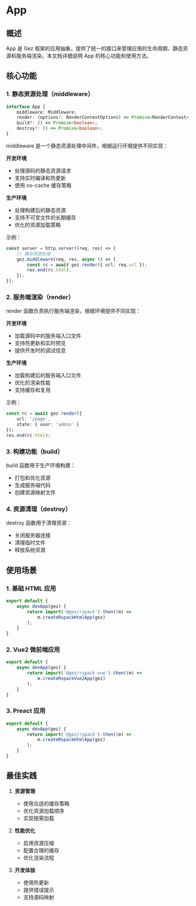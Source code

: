 # App

## 概述

App 是 Gez 框架的应用抽象，提供了统一的接口来管理应用的生命周期、静态资源和服务端渲染。本文档详细说明 App 的核心功能和使用方法。

## 核心功能

### 1. 静态资源处理（middleware）

```typescript
interface App {
    middleware: Middleware;
    render: (options?: RenderContextOptions) => Promise<RenderContext>;
    build?: () => Promise<boolean>;
    destroy?: () => Promise<boolean>;
}
```

middleware 是一个静态资源处理中间件，根据运行环境提供不同实现：

**开发环境**
- 处理源码的静态资源请求
- 支持实时编译和热更新
- 使用 no-cache 缓存策略

**生产环境**
- 处理构建后的静态资源
- 支持不可变文件的长期缓存
- 优化的资源加载策略

示例：
```typescript
const server = http.server((req, res) => {
    // 静态资源处理
    gez.middleware(req, res, async () => {
        const rc = await gez.render({ url: req.url });
        res.end(rc.html);
    });
});
```

### 2. 服务端渲染（render）

render 函数负责执行服务端渲染，根据环境提供不同实现：

**开发环境**
- 加载源码中的服务端入口文件
- 支持热更新和实时预览
- 提供开发时的调试信息

**生产环境**
- 加载构建后的服务端入口文件
- 优化的渲染性能
- 支持缓存和复用

示例：
```typescript
const rc = await gez.render({
    url: '/page',
    state: { user: 'admin' }
});
res.end(rc.html);
```

### 3. 构建功能（build）

build 函数用于生产环境构建：
- 打包和优化资源
- 生成服务端代码
- 创建资源映射文件

### 4. 资源清理（destroy）

destroy 函数用于清理资源：
- 关闭服务器连接
- 清理临时文件
- 释放系统资源

## 使用场景

### 1. 基础 HTML 应用

```typescript
export default {
    async devApp(gez) {
        return import('@gez/rspack').then((m) =>
            m.createRspackHtmlApp(gez)
        );
    }
}
```

### 2. Vue2 微前端应用

```typescript
export default {
    async devApp(gez) {
        return import('@gez/rspack-vue').then((m) =>
            m.createRspackVue2App(gez)
        );
    }
}
```

### 3. Preact 应用

```typescript
export default {
    async devApp(gez) {
        return import('@gez/rspack').then((m) =>
            m.createRspackHtmlApp(gez)
        );
    }
}
```

## 最佳实践

1. **资源管理**
   - 使用合适的缓存策略
   - 优化资源加载顺序
   - 实现按需加载

2. **性能优化**
   - 启用资源压缩
   - 配置合理的缓存
   - 优化渲染流程

3. **开发体验**
   - 使用热更新
   - 提供错误提示
   - 支持源码映射
